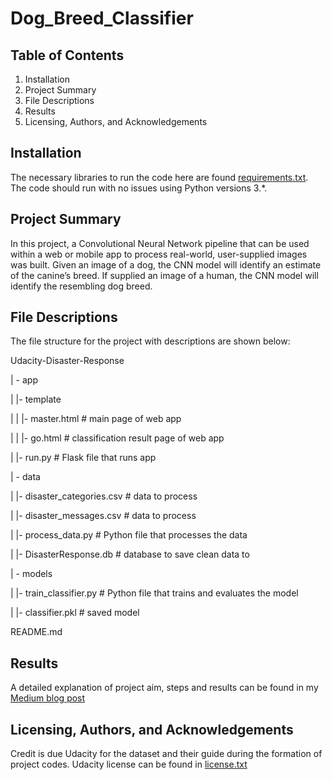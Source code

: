 # Dog_Breed_Classifier

## Table of Contents
1. Installation
2. Project Summary
3. File Descriptions
4. Results
5. Licensing, Authors, and Acknowledgements

## Installation
The necessary libraries to run the code here are found <a href=''>requirements.txt</a>. The code should run with no issues using Python versions 3.*.

## Project Summary
In this project, a Convolutional Neural Network pipeline that can be used within a web or mobile app to process real-world, user-supplied images was built.  Given an image of a dog, the CNN model will identify an estimate of the canine’s breed.  If supplied an image of a human, the CNN model will identify the resembling dog breed.  
## File Descriptions
The file structure for the project with descriptions are shown below:

Udacity-Disaster-Response

| - app

| |- template

| | |- master.html # main page of web app

| | |- go.html # classification result page of web app

| |- run.py # Flask file that runs app

| - data

| |- disaster_categories.csv # data to process

| |- disaster_messages.csv # data to process

| |- process_data.py # Python file that processes the data

| |- DisasterResponse.db # database to save clean data to

| - models

| |- train_classifier.py # Python file that trains and evaluates the model

| |- classifier.pkl # saved model

README.md

## Results
A detailed explanation of project aim, steps and results can be found in my <a href=''>Medium blog post</a> 

## Licensing, Authors, and Acknowledgements
Credit is due Udacity for the dataset and their guide during the formation of project codes. Udacity license can be found in <a href=''>license.txt</a>
